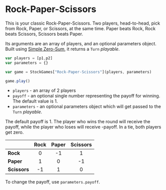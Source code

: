 # Rock-Paper-Scissors

This is your classic Rock-Paper-Scissors. Two players, head-to-head, pick from Rock, Paper, or Scissors, at the same time. Paper beats Rock, Rock beats Scissors, Scissors beats Paper.

Its arguments are an array of players, and an optional parameters object. Built using [Simple Zero-Sum](./simple-zero-sum.md), it returns a `Turn` _playable_.

```js
var players = [p1,p2]
var parameters = {}

var game = StockGames["Rock-Paper-Scissors"](players, parameters)

game.play()
```

* `players` - an array of 2 players
* `payoff` - an optional single number representing the payoff for winning. The default value is 1.
* `parameters` - an optional parameters object which will get passed to the `Turn` _playable_.

The default payoff is 1. The player who wins the round will receive the payoff, while the player who loses will receive -payoff. In a tie, both players get zero.

|     | Rock  | Paper | Scissors |
|-----|:---:|:----:|:---:|
|**Rock** |  0  |  -1   | 1 |
|**Paper**|  1  |  0   | -1 |
|**Scissors**| -1 | 1 | 0 |

 To change the payoff, use `parameters.payoff`.
